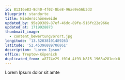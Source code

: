 ```yaml
---
id: 81316e83-8d40-4f02-8be8-96ae9e56b3d3
blueprint: standorte
title: Niederschöneweide
updated_by: 95e99389-87ef-46dc-89fe-516fc22e966e
updated_at: 1719928873
thumbnail_image:
  - content_bewertungvorort.jpg
longitude: '13.52038101489263'
latitude: '52.45396889706861'
description: 'Lorem Ipsum'
office: Treptow-Köpenick
duplicated_from: a8774e29-f01d-4f93-b815-1968a281edc0
---
```

Lorem Ipsum dolor sit amte
